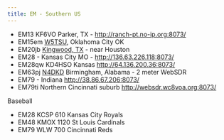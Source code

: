 ```yaml
---
title: EM - Southern US
---
```


* EM13 KF6VO Parker, TX - http://ranch-pt.no-ip.org:8073/
* EM15em [W5TSU](http://sdr.w5tsu.net:8073/), Oklahoma City OK
* EM20jb [Kingwood, TX](http://skhicks.ddns.net:8073/) - near Houston
* EM28 - Kansas City MO - http://136.63.226.118:8073/
* EM28qw KD4HSO Kansas http://64.136.200.36:8073/
* EM63pj [N4DKD](http://n4dkd.asuscomm.com:8901/) Birmingham, Alabama - 2 meter WebSDR
* EM79 - Indiana http://38.86.67.206:8073/
* EM79ti Northern Cincinnati suburb http://websdr.wc8voa.org:8073/

Baseball

* EM28 KCSP 610 Kansas City Royals
* EM48 KMOX 1120 St Louis Cardinals
* EM79 WLW 700 Cincinnati Reds
